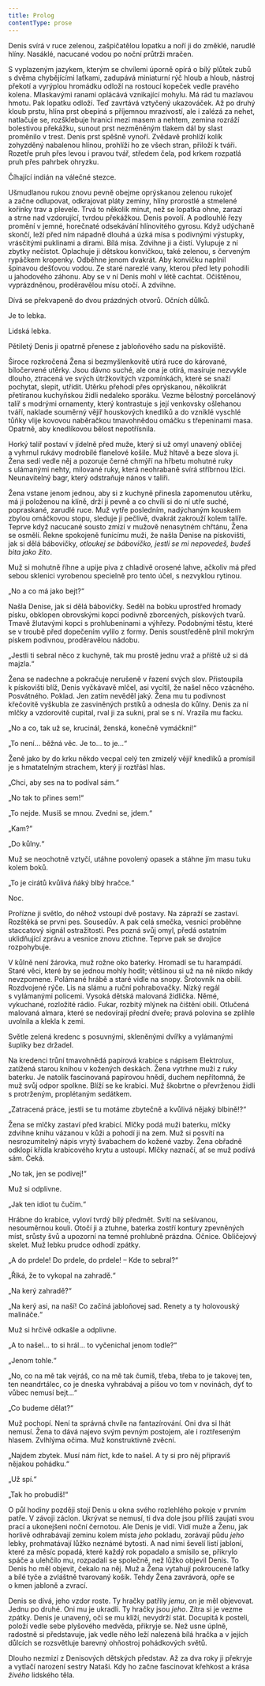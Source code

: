 ```yaml
---
title: Prolog
contentType: prose
---
```


Denis svírá v ruce zelenou, zašpičatělou lopatku a noří ji do změklé, narudlé hlíny. Nasáklé, nacucané vodou po noční průtrži mračen.

S vyplazeným jazykem, kterým se chvílemi úporně opírá o bílý plůtek zubů s dvěma chybějícími laťkami, zadupává miniaturní rýč hloub a hloub, nástroj překotí a vyrýplou hromádku odloží na rostoucí kopeček vedle pravého kolena. Mlaskavými ranami oplácává vznikající mohylu. Má rád tu mazlavou hmotu. Pak lopatku odloží. Teď zavrtává vztyčený ukazováček. Až po druhý kloub prstu, hlína prst obepíná s příjemnou mrazivostí, ale i zalézá za nehet, natlačuje se, rozšklebuje hranici mezi masem a nehtem, zemina rozráží bolestivou překážku, sunout prst nezměněným tlakem dál by slast proměnilo v trest. Denis prst spěšně vynoří. Zvědavě prohlíží kolík zohyzděný nabalenou hlínou, prohlíží ho ze všech stran, přiloží k tváři. Rozetře pruh přes levou i pravou tvář, středem čela, pod krkem rozpatlá pruh přes pahrbek ohryzku.

Číhající indián na válečné stezce.

Ušmudlanou rukou znovu pevně obejme oprýskanou zelenou rukojeť a začne odlupovat, odkrajovat pláty zeminy, hlíny prorostlé a stmelené kořínky trav a plevele. Trvá to několik minut, než se lopatka ohne, zarazí a strne nad vzdorující, tvrdou překážkou. Denis povolí. A podlouhlé řezy promění v jemné, horečnaté odsekávání hlínovitého gyrosu. Když udýchaně skončí, leží před ním nápadně dlouhá a úzká mísa s podivnými výstupky, vrásčitými puklinami a dírami. Bílá mísa. Zdvihne ji a čistí. Vylupuje z ní zbytky nečistot. Oplachuje ji dětskou konvičkou, také zelenou, s červeným rypáčkem kropenky. Odběhne jenom dvakrát. Aby konvičku naplnil špinavou dešťovou vodou. Ze staré narezlé vany, kterou před lety pohodili u jahodového záhonu. Aby se v ní Denis mohl v létě cachtat. Očištěnou, vyprázdněnou, proděravělou mísu otočí. A zdvihne.

Dívá se překvapeně do dvou prázdných otvorů. Očních důlků.

Je to lebka.

Lidská lebka.

Pětiletý Denis ji opatrně přenese z jabloňového sadu na pískoviště.

  

Široce rozkročená Žena si bezmyšlenkovitě utírá ruce do kárované, bíločervené utěrky. Jsou dávno suché, ale ona je otírá, masíruje nezvykle dlouho, ztracená ve svých útržkovitých vzpomínkách, které se snaží pochytat, slepit, utřídit. Utěrku přehodí přes oprýskanou, několikrát přetíranou kuchyňskou židli nedaleko sporáku. Vezme bělostný porcelánový talíř s modrými ornamenty, který kontrastuje s její venkovsky ošlehanou tváří, naklade souměrný vějíř houskových knedlíků a do vzniklé vyschlé tůňky vlije kovovou naběračkou tmavohnědou omáčku s třepeninami masa. Opatrně, aby knedlíkovou bělost nepotřísnila.

Horký talíř postaví v jídelně před muže, který si už omyl unavený obličej a vyhrnul rukávy modrobílé flanelové košile. Muž hltavě a beze slova jí. Žena sedí vedle něj a pozoruje černé chmýří na hřbetu mohutné ruky s ulámanými nehty, milované ruky, která neohrabaně svírá stříbrnou lžíci. Neunavitelný bagr, který odstraňuje nános v talíři.

Žena vstane jenom jednou, aby si z kuchyně přinesla zapomenutou utěrku, má ji položenou na klíně, drží ji pevně a co chvíli si do ní utře suché, popraskané, zarudlé ruce. Muž vytře posledním, nadýchaným kouskem zbylou omáčkovou stopu, sleduje ji pečlivě, dvakrát zakrouží kolem talíře. Teprve když nacucané sousto zmizí v mužově nenasytném chřtánu, Žena se osmělí. Řekne spokojeně funícímu muži, že našla Denise na pískovišti, jak si dělá bábovičky, _otloukej se bábovičko, jestli se mi nepovedeš, budeš bita jako žito_.

Muž si mohutně říhne a upije piva z chladivě orosené lahve, ačkoliv má před sebou sklenici vyrobenou specielně pro tento účel, s nezvyklou rytinou.

„No a co má jako bejt?“

Našla Denise, jak si dělá bábovičky. Seděl na bobku uprostřed hromady písku, obklopen obrovskými kopci podivně zborcených, pískových tvarů. Tmavě žlutavými kopci s prohlubeninami a výhřezy. Podobnými těstu, které se v troubě před dopečením vylilo z formy. Denis soustředěně plnil mokrým pískem podivnou, proděravělou nádobu.

„Jestli ti sebral něco z kuchyně, tak mu prostě jednu vraž a příště už si dá majzla.“

Žena se nadechne a pokračuje nerušeně v řazení svých slov. Přistoupila k pískovišti blíž, Denis vyčkávavě mlčel, asi vycítil, že našel něco vzácného. Posvátného. Poklad. Jen zatím nevěděl jaký. Žena mu tu podivnost křečovitě vyškubla ze zasviněných prstíků a odnesla do kůlny. Denis za ní mlčky a vzdorovitě cupital, rval ji za sukni, pral se s ní. Vrazila mu facku.

„No a co, tak už se, krucinál, ženská, konečně vymáčkni!“

„To není… běžná věc. Je to… to je…“

Ženě jako by do krku někdo vecpal celý ten zmizelý vějíř knedlíků a promísil je s hmatatelným strachem, který jí roztřásl hlas.

„Chci, aby ses na to podíval sám.“

„No tak to přines sem!“

„To nejde. Musíš se mnou. Zvedni se, jdem.“

„Kam?“

„Do kůlny.“

Muž se neochotně vztyčí, utáhne povolený opasek a stáhne jím masu tuku kolem boků.

„To je cirátů kvůlivá ňáký blbý hračce.“

  

Noc.

Prořízne ji světlo, do něhož vstoupí dvě postavy. Na zápraží se zastaví. Rozštěká se první pes. Sousedův. A pak celá smečka, vesnicí proběhne staccatový signál ostražitosti. Pes pozná svůj omyl, předá ostatním uklidňující zprávu a vesnice znovu ztichne. Teprve pak se dvojice rozpohybuje.

V kůlně není žárovka, muž rožne oko baterky. Hromadí se tu harampádí. Staré věci, které by se jednou mohly hodit; většinou si už na ně nikdo nikdy nevzpomene. Polámané hrábě a staré vidle na snopy. Šrotovník na obilí. Rozdvojené rýče. Lis na slámu a ruční pohrabovačky. Nízký regál s vylámanými policemi. Vysoká dětská malovaná židlička. Němé, vykuchané, rozložité rádio. Fukar, rozbitý mlýnek na čištění obilí. Otlučená malovaná almara, které se nedovírají přední dveře; pravá polovina se zplihle uvolnila a klekla k zemi.

Světle zelená kredenc s posuvnými, skleněnými dvířky a vylámanými šuplíky bez držadel.

Na kredenci trůní tmavohnědá papírová krabice s nápisem Elektrolux, zatížená starou knihou v kožených deskách. Žena vytrhne muži z ruky baterku. Je natolik fascinovaná papírovou hnědí, duchem nepřítomná, že muž svůj odpor spolkne. Blíží se ke krabici. Muž škobrtne o převrženou židli s protrženým, proplétaným sedátkem.

„Zatracená práce, jestli se tu motáme zbytečně a kvůlivá nějaký blbině!?“

Žena se mlčky zastaví před krabicí. Mlčky podá muži baterku, mlčky zdvihne knihu vázanou v kůži a pohodí ji na zem. Muž si posvítí na nesrozumitelný nápis vrytý švabachem do kožené vazby. Žena obřadně odklopí křídla krabicového krytu a ustoupí. Mlčky naznačí, ať se muž podívá sám. Čeká.

„No tak, jen se podivej!“

Muž si odplivne.

„Jak ten idiot tu čučim.“

Hrábne do krabice, vyloví tvrdý bílý předmět. Svítí na sešívanou, nesouměrnou kouli. Otočí ji a ztuhne, baterka zostří kontury zpevněných míst, srůsty švů a upozorní na temné prohlubně prázdna. Očnice. Obličejový skelet. Muž lebku prudce odhodí zpátky.

„A do prdele! Do prdele, do prdele! – Kde to sebral?“

„Řiká, že to vykopal na zahradě.“

„Na kerý zahradě?“

„Na kerý asi, na naší! Co začíná jabloňovej sad. Renety a ty holovouský malináče.“

Muž si hrčivě odkašle a odplivne.

„A to našel… to si hrál… to vyčenichal jenom todle?“

„Jenom tohle.“

„No, co na mě tak vejráš, co na mě tak čumíš, třeba, třeba to je takovej ten, ten neandrtálec, co je dneska vyhrabávaj a píšou vo tom v novinách, dyť to vůbec nemusí bejt…“

„Co budeme dělat?“

Muž pochopí. Není ta správná chvíle na fantazírování. Oni dva si lhát nemusí. Žena to dává najevo svým pevným postojem, ale i roztřeseným hlasem. Zvlhlýma očima. Muž konstruktivně zvěcní.

„Najdem zbytek. Musí nám říct, kde to našel. A ty si pro něj připravíš nějakou pohádku.“

„Už spí.“

„Tak ho probudíš!“

  

O půl hodiny později stojí Denis u okna svého rozlehlého pokoje v prvním patře. V závoji záclon. Ukrývat se nemusí, ti dva dole jsou příliš zaujati svou prací a ukonejšeni noční černotou. Ale Denis je vidí. Vidí muže a Ženu, jak horlivě odhrabávají zeminu kolem místa _jeho_ pokladu, zorávají půdu _jeho_ lebky, prohmatávají lůžko neznámé bytosti. A nad nimi ševelí listí jabloní, které za měsíc popadá, které každý rok popadalo a smísilo se, přikrylo spáče a ulehčilo mu, rozpadali se společně, než lůžko objevil Denis. To Denis ho měl objevit, čekalo na něj. Muž a Žena vytahují pokroucené laťky a bílé tyče a zvláštně tvarovaný košík. Tehdy Žena zavrávorá, opře se o kmen jabloně a zvrací.

Denis se dívá, jeho vzdor roste. Ty hračky patřily _jemu_, _on_ je měl objevovat. Jednu po druhé. Oni mu je ukradli. Ty hračky jsou _jeho_. Zítra si je vezme zpátky. Denis je unavený, oči se mu klíží, nevydrží stát. Docupitá k posteli, položí vedle sebe plyšového medvěda, přikryje se. Než usne úplně, radostně si představuje, jak vedle něho leží nalezená bílá hračka a v jejích důlcích se rozsvětluje barevný ohňostroj pohádkových světů.

Dlouho nezmizí z Denisových dětských představ. Až za dva roky ji překryje a vytlačí narození sestry Nataši. Kdy ho začne fascinovat křehkost a krása _živého_ lidského těla.

